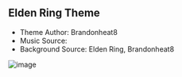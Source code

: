 ## Elden Ring Theme ##
- Theme Author: Brandonheat8 
- Music Source: 
- Background Source: Elden Ring, Brandonheat8

![image](https://user-images.githubusercontent.com/82458228/189483550-535411f1-46dd-4f8d-9275-1c38f03b5591.png)

